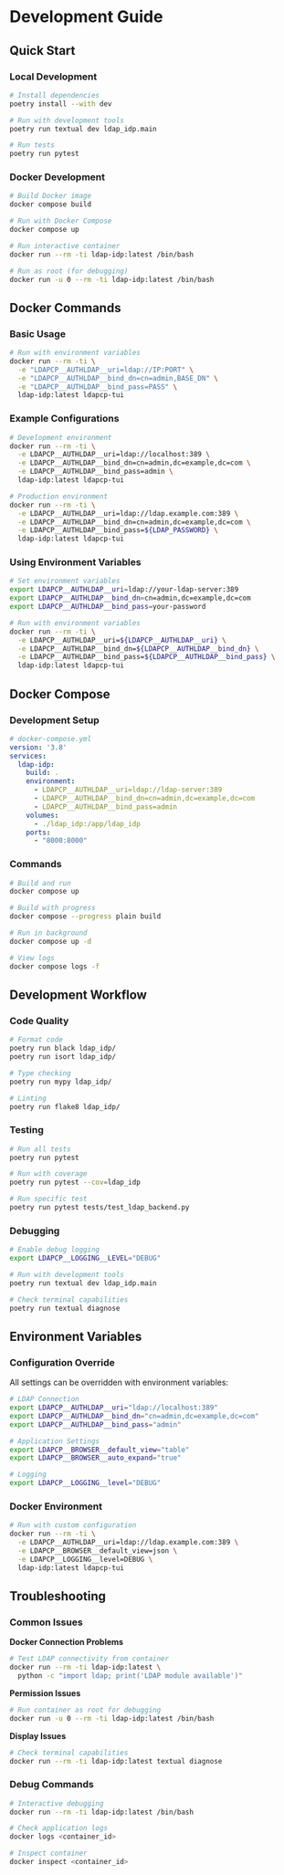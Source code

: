 # Development Guide

## Quick Start

### Local Development

```bash
# Install dependencies
poetry install --with dev

# Run with development tools
poetry run textual dev ldap_idp.main

# Run tests
poetry run pytest
```

### Docker Development

```bash
# Build Docker image
docker compose build

# Run with Docker Compose
docker compose up

# Run interactive container
docker run --rm -ti ldap-idp:latest /bin/bash

# Run as root (for debugging)
docker run -u 0 --rm -ti ldap-idp:latest /bin/bash
```

## Docker Commands

### Basic Usage

```bash
# Run with environment variables
docker run --rm -ti \
  -e "LDAPCP__AUTHLDAP__uri=ldap://IP:PORT" \
  -e "LDAPCP__AUTHLDAP__bind_dn=cn=admin,BASE_DN" \
  -e "LDAPCP__AUTHLDAP__bind_pass=PASS" \
  ldap-idp:latest ldapcp-tui
```

### Example Configurations

```bash
# Development environment
docker run --rm -ti \
  -e LDAPCP__AUTHLDAP__uri=ldap://localhost:389 \
  -e LDAPCP__AUTHLDAP__bind_dn=cn=admin,dc=example,dc=com \
  -e LDAPCP__AUTHLDAP__bind_pass=admin \
  ldap-idp:latest ldapcp-tui

# Production environment
docker run --rm -ti \
  -e LDAPCP__AUTHLDAP__uri=ldap://ldap.example.com:389 \
  -e LDAPCP__AUTHLDAP__bind_dn=cn=admin,dc=example,dc=com \
  -e LDAPCP__AUTHLDAP__bind_pass=${LDAP_PASSWORD} \
  ldap-idp:latest ldapcp-tui
```

### Using Environment Variables

```bash
# Set environment variables
export LDAPCP__AUTHLDAP__uri=ldap://your-ldap-server:389
export LDAPCP__AUTHLDAP__bind_dn=cn=admin,dc=example,dc=com
export LDAPCP__AUTHLDAP__bind_pass=your-password

# Run with environment variables
docker run --rm -ti \
  -e LDAPCP__AUTHLDAP__uri=${LDAPCP__AUTHLDAP__uri} \
  -e LDAPCP__AUTHLDAP__bind_dn=${LDAPCP__AUTHLDAP__bind_dn} \
  -e LDAPCP__AUTHLDAP__bind_pass=${LDAPCP__AUTHLDAP__bind_pass} \
  ldap-idp:latest ldapcp-tui
```

## Docker Compose

### Development Setup

```yaml
# docker-compose.yml
version: '3.8'
services:
  ldap-idp:
    build: .
    environment:
      - LDAPCP__AUTHLDAP__uri=ldap://ldap-server:389
      - LDAPCP__AUTHLDAP__bind_dn=cn=admin,dc=example,dc=com
      - LDAPCP__AUTHLDAP__bind_pass=admin
    volumes:
      - ./ldap_idp:/app/ldap_idp
    ports:
      - "8000:8000"
```

### Commands

```bash
# Build and run
docker compose up

# Build with progress
docker compose --progress plain build

# Run in background
docker compose up -d

# View logs
docker compose logs -f
```

## Development Workflow

### Code Quality

```bash
# Format code
poetry run black ldap_idp/
poetry run isort ldap_idp/

# Type checking
poetry run mypy ldap_idp/

# Linting
poetry run flake8 ldap_idp/
```

### Testing

```bash
# Run all tests
poetry run pytest

# Run with coverage
poetry run pytest --cov=ldap_idp

# Run specific test
poetry run pytest tests/test_ldap_backend.py
```

### Debugging

```bash
# Enable debug logging
export LDAPCP__LOGGING__LEVEL="DEBUG"

# Run with development tools
poetry run textual dev ldap_idp.main

# Check terminal capabilities
poetry run textual diagnose
```

## Environment Variables

### Configuration Override

All settings can be overridden with environment variables:

```bash
# LDAP Connection
export LDAPCP__AUTHLDAP__uri="ldap://localhost:389"
export LDAPCP__AUTHLDAP__bind_dn="cn=admin,dc=example,dc=com"
export LDAPCP__AUTHLDAP__bind_pass="admin"

# Application Settings
export LDAPCP__BROWSER__default_view="table"
export LDAPCP__BROWSER__auto_expand="true"

# Logging
export LDAPCP__LOGGING__level="DEBUG"
```

### Docker Environment

```bash
# Run with custom configuration
docker run --rm -ti \
  -e LDAPCP__AUTHLDAP__uri=ldap://ldap.example.com:389 \
  -e LDAPCP__BROWSER__default_view=json \
  -e LDAPCP__LOGGING__level=DEBUG \
  ldap-idp:latest ldapcp-tui
```

## Troubleshooting

### Common Issues

**Docker Connection Problems**
```bash
# Test LDAP connectivity from container
docker run --rm -ti ldap-idp:latest \
  python -c "import ldap; print('LDAP module available')"
```

**Permission Issues**
```bash
# Run container as root for debugging
docker run -u 0 --rm -ti ldap-idp:latest /bin/bash
```

**Display Issues**
```bash
# Check terminal capabilities
docker run --rm -ti ldap-idp:latest textual diagnose
```

### Debug Commands

```bash
# Interactive debugging
docker run --rm -ti ldap-idp:latest /bin/bash

# Check application logs
docker logs <container_id>

# Inspect container
docker inspect <container_id>
```
